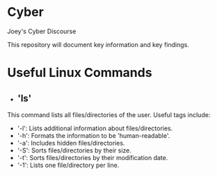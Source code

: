 # Cyber
Joey's Cyber Discourse

This repository will document key information and key findings.

# Useful Linux Commands
- ## 'ls'

This command lists all files/directories of the user. Useful tags include:

  -   '-l':   Lists additional information about files/directories.
  -   '-h':   Formats the information to be 'human-readable'.
  -   '-a':   Includes hidden files/directories.
  -   '-S':   Sorts files/directories by their size.
  -   '-t':   Sorts files/directories by their modification date.
  -   '-1':   Lists one file/directory per line.

